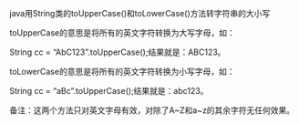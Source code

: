 java用String类的toUpperCase()和toLowerCase()方法转字符串的大小写

toUpperCase的意思是将所有的英文字符转换为大写字母，如：

String  cc = “AbC123”.toUpperCase();结果就是：ABC123。

toLowerCase的意思是将所有的英文字符转换为小写字母，如：

String  cc = “aBc”.toUpperCase();结果就是：abc123。

备注：这两个方法只对英文字母有效，对除了A~Z和a~z的其余字符无任何效果。

